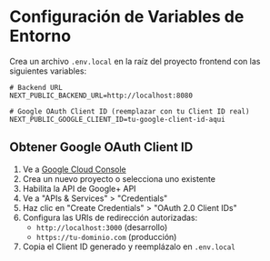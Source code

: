 # Configuración de Variables de Entorno

Crea un archivo `.env.local` en la raíz del proyecto frontend con las siguientes variables:

```env
# Backend URL
NEXT_PUBLIC_BACKEND_URL=http://localhost:8080

# Google OAuth Client ID (reemplazar con tu Client ID real)
NEXT_PUBLIC_GOOGLE_CLIENT_ID=tu-google-client-id-aqui
```

## Obtener Google OAuth Client ID

1. Ve a [Google Cloud Console](https://console.cloud.google.com/)
2. Crea un nuevo proyecto o selecciona uno existente
3. Habilita la API de Google+ API
4. Ve a "APIs & Services" > "Credentials"
5. Haz clic en "Create Credentials" > "OAuth 2.0 Client IDs"
6. Configura las URIs de redirección autorizadas:
   - `http://localhost:3000` (desarrollo)
   - `https://tu-dominio.com` (producción)
7. Copia el Client ID generado y reemplázalo en `.env.local`
